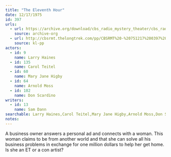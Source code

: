```yaml
---
title: "The Eleventh Hour"
date: 12/17/1975
id: 397
urls: 
  - url: https://archive.org/download/cbs_radio_mystery_theater/cbs_radio_mystery_theater-0351-0400.zip/cbs_radio_mystery_theater-0351-0400%2Fcbsrmt_0397_the_eleventh_hour.mp3
    source: archive-org
  - url: http://cbsrmt.thelongtrek.com/pp/CBSRMT%20-%20751217%200397%20The%20Eleventh%20Hour_pp.mp3
    source: kl-pp
actors:  
  - id: 9
    name: Larry Haines  
  - id: 135
    name: Carol Teitel  
  - id: 60
    name: Mary Jane Higby  
  - id: 64
    name: Arnold Moss  
  - id: 102
    name: Don Scardino
writers:  
  - id: 13
    name: Sam Dann
searchable: Larry Haines,Carol Teitel,Mary Jane Higby,Arnold Moss,Don Scardino Sam Dann
notes:  
---
```

A business owner answers a personal ad and connects with a woman. This woman claims to be from another world and that she can solve all his business problems in exchange for one million dollars to help her get home. Is she an ET or a con artist?